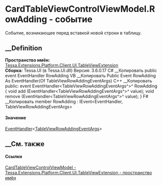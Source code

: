 # CardTableViewControlViewModel.RowAdding - событие
Событие, возникающее перед вставкой новой строки в таблицу.
## __Definition
 **Пространство имён:**
[Tessa.Extensions.Platform.Client.UI.TableViewExtension](N_Tessa_Extensions_Platform_Client_UI_TableViewExtension.htm)  
 **Сборка:** Tessa.UI (в Tessa.UI.dll) Версия: 3.6.0.17
C# __Копировать
     public event EventHandler<TableViewRowAddingEventArgs> RowAdding
VB __Копировать
     Public Event RowAdding As EventHandler(Of TableViewRowAddingEventArgs)
C++ __Копировать
     public:
     event EventHandler<TableViewRowAddingEventArgs^>^ RowAdding {
    	void add (EventHandler<TableViewRowAddingEventArgs^>^ value);
    	void remove (EventHandler<TableViewRowAddingEventArgs^>^ value);
    }
F# __Копировать
     member RowAdding : IEvent<EventHandler<TableViewRowAddingEventArgs>,
        TableViewRowAddingEventArgs>
#### Значение
[EventHandler](https://learn.microsoft.com/dotnet/api/system.eventhandler-1)<[TableViewRowAddingEventArgs](T_Tessa_Extensions_Platform_Client_UI_TableViewExtension_TableViewRowAddingEventArgs.htm)>
##  __См. также
#### Ссылки
[CardTableViewControlViewModel -
](T_Tessa_Extensions_Platform_Client_UI_TableViewExtension_CardTableViewControlViewModel.htm)
[Tessa.Extensions.Platform.Client.UI.TableViewExtension - пространство
имён](N_Tessa_Extensions_Platform_Client_UI_TableViewExtension.htm)
